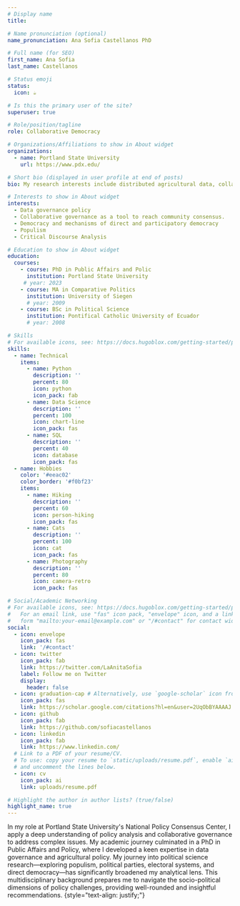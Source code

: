 ```yaml
---
# Display name
title: 

# Name pronunciation (optional)
name_pronunciation: Ana Sofia Castellanos PhD

# Full name (for SEO)
first_name: Ana Sofia
last_name: Castellanos

# Status emoji
status:
  icon: ☕️

# Is this the primary user of the site?
superuser: true

# Role/position/tagline
role: Collaborative Democracy

# Organizations/Affiliations to show in About widget
organizations:
  - name: Portland State University
    url: https://www.pdx.edu/

# Short bio (displayed in user profile at end of posts)
bio: My research interests include distributed agricultural data, collaborative government and leadership, and project management.

# Interests to show in About widget
interests:
  - Data governance policy
  - Collaborative governance as a tool to reach community consensus.
  - Democracy and mechanisms of direct and participatory democracy
  - Populism
  - Critical Discourse Analysis

# Education to show in About widget
education:
  courses:
    - course: PhD in Public Affairs and Polic
      institution: Portland State University
     # year: 2023
    - course: MA in Comparative Politics
      institution: University of Siegen
      # year: 2009
    - course: BSc in Political Science
      institution: Pontifical Catholic University of Ecuador
      # year: 2008

# Skills
# For available icons, see: https://docs.hugoblox.com/getting-started/page-builder/#icons
skills:
  - name: Technical
    items:
      - name: Python
        description: ''
        percent: 80
        icon: python
        icon_pack: fab
      - name: Data Science
        description: ''
        percent: 100
        icon: chart-line
        icon_pack: fas
      - name: SQL
        description: ''
        percent: 40
        icon: database
        icon_pack: fas
  - name: Hobbies
    color: '#eeac02'
    color_border: '#f0bf23'
    items:
      - name: Hiking
        description: ''
        percent: 60
        icon: person-hiking
        icon_pack: fas
      - name: Cats
        description: ''
        percent: 100
        icon: cat
        icon_pack: fas
      - name: Photography
        description: ''
        percent: 80
        icon: camera-retro
        icon_pack: fas

# Social/Academic Networking
# For available icons, see: https://docs.hugoblox.com/getting-started/page-builder/#icons
#   For an email link, use "fas" icon pack, "envelope" icon, and a link in the
#   form "mailto:your-email@example.com" or "/#contact" for contact widget.
social:
  - icon: envelope
    icon_pack: fas
    link: '/#contact'
  - icon: twitter
    icon_pack: fab
    link: https://twitter.com/LaAnitaSofia
    label: Follow me on Twitter
    display:
      header: false
  - icon: graduation-cap # Alternatively, use `google-scholar` icon from `ai` icon pack
    icon_pack: fas
    link: https://scholar.google.com/citations?hl=en&user=2UqObBYAAAAJ
  - icon: github
    icon_pack: fab
    link: https://github.com/sofiacastellanos
  - icon: linkedin
    icon_pack: fab
    link: https://www.linkedin.com/
  # Link to a PDF of your resume/CV.
  # To use: copy your resume to `static/uploads/resume.pdf`, enable `ai` icons in `params.yaml`,
  # and uncomment the lines below.
  - icon: cv
    icon_pack: ai
    link: uploads/resume.pdf

# Highlight the author in author lists? (true/false)
highlight_name: true
---
```


In my role at Portland State University's National Policy Consensus Center, I apply a deep understanding of policy analysis and collaborative governance to address complex issues. My academic journey culminated in a PhD in Public Affairs and Policy, where I developed a keen expertise in data governance and agricultural policy. My journey into political science research—exploring populism, political parties, electoral systems, and direct democracy—has significantly broadened my analytical lens. This multidisciplinary background prepares me to navigate the socio-political dimensions of policy challenges, providing well-rounded and insightful recommendations.
{style="text-align: justify;"}
